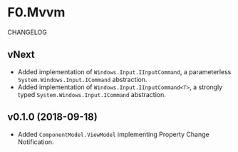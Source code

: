 # F0.Mvvm
CHANGELOG

## vNext
- Added implementation of `Windows.Input.IInputCommand`, a parameterless `System.Windows.Input.ICommand` abstraction.
- Added implementation of `Windows.Input.IInputCommand<T>`, a strongly typed `System.Windows.Input.ICommand` abstraction.

## v0.1.0 (2018-09-18)
- Added `ComponentModel.ViewModel` implementing Property Change Notification.
